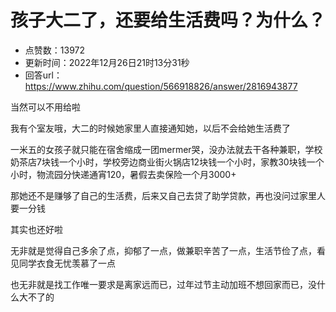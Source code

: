 # 孩子大二了，还要给生活费吗？为什么？
- 点赞数：13972
- 更新时间：2022年12月26日21时13分31秒
- 回答url：https://www.zhihu.com/question/566918826/answer/2816943877
<body>
 <p data-pid="4oIZ6iQ0">当然可以不用给啦</p>
 <p data-pid="S6O0E6rB">我有个室友哦，大二的时候她家里人直接通知她，以后不会给她生活费了</p>
 <p data-pid="rBoBj0JK">一米五的女孩子就只能在宿舍缩成一团mermer哭，没办法就去干各种兼职，学校奶茶店7块钱一个小时，学校旁边商业街火锅店12块钱一个小时，家教30块钱一个小时，物流园分快递通宵120，暑假去卖保险一个月3000+</p>
 <p data-pid="4Gwt5SIQ">那她还不是赚够了自己的生活费，后来又自己去贷了助学贷款，再也没问过家里人要一分钱</p>
 <p data-pid="TzvckKav">其实也还好啦</p>
 <p data-pid="hZC3AMdw">无非就是觉得自己多余了点，抑郁了一点，做兼职辛苦了一点，生活节俭了点，看见同学衣食无忧羡慕了一点</p>
 <p data-pid="m-eThsrx">也无非就是找工作唯一要求是离家远而已，过年过节主动加班不想回家而已，没什么大不了的</p>
 <p data-pid="0h0-1a-M"></p>
 <p></p>
</body>